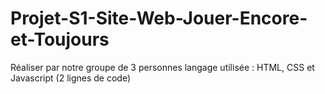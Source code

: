 # Projet-S1-Site-Web-Jouer-Encore-et-Toujours
Réaliser par notre groupe de 3 personnes
langage utilisée : HTML, CSS et Javascript (2 lignes de code)
